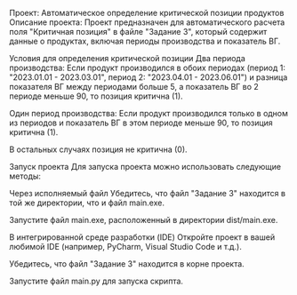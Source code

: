 Проект: Автоматическое определение критической позиции продуктов
Описание проекта:
Проект предназначен для автоматического расчета поля "Критичная позиция" в файле "Задание 3", который содержит данные о продуктах, включая периоды производства и показатель ВГ.

Условия для определения критической позиции
Два периода производства: Если продукт производился в обоих периодах (период 1: "2023.01.01 - 2023.03.01", период 2: "2023.04.01 - 2023.06.01") и 
разница показателя ВГ между периодами больше 5, а показатель ВГ во 2 периоде меньше 90, то позиция критична (1).

Один период производства: Если продукт производился только в одном из периодов и показатель ВГ в этом периоде меньше 90, то позиция критична (1).

В остальных случаях позиция не критична (0).

Запуск проекта
Для запуска проекта можно использовать следующие методы:

Через исполняемый файл
Убедитесь, что файл "Задание 3" находится в той же директории, что и файл main.exe.

Запустите файл main.exe, расположенный в директории dist/main.exe.

В интегрированной среде разработки (IDE)
Откройте проект в вашей любимой IDE (например, PyCharm, Visual Studio Code и т.д.).

Убедитесь, что файл "Задание 3" находится в корне проекта.

Запустите файл main.py для запуска скрипта.
